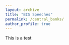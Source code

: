 ```yaml
---
layout: archive
title: "BIS Speeches"
permalink: /central_banks/
author_profile: true
---
```


This is a test
